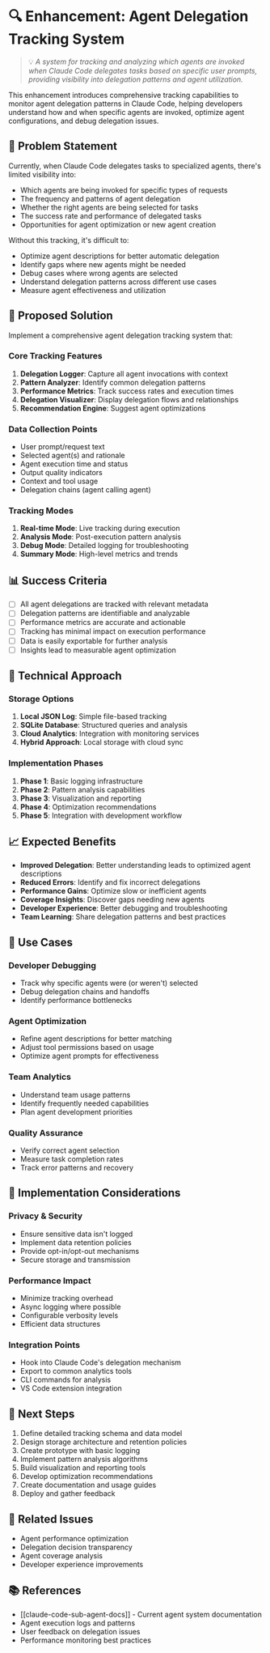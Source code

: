 # 🔍 Enhancement: Agent Delegation Tracking System
> 💡 *A system for tracking and analyzing which agents are invoked when Claude Code delegates tasks based on specific user prompts, providing visibility into delegation patterns and agent utilization.*

This enhancement introduces comprehensive tracking capabilities to monitor agent delegation patterns in Claude Code, helping developers understand how and when specific agents are invoked, optimize agent configurations, and debug delegation issues.

## 🎯 Problem Statement

Currently, when Claude Code delegates tasks to specialized agents, there's limited visibility into:
- Which agents are being invoked for specific types of requests
- The frequency and patterns of agent delegation
- Whether the right agents are being selected for tasks
- The success rate and performance of delegated tasks
- Opportunities for agent optimization or new agent creation

Without this tracking, it's difficult to:
- Optimize agent descriptions for better automatic delegation
- Identify gaps where new agents might be needed
- Debug cases where wrong agents are selected
- Understand delegation patterns across different use cases
- Measure agent effectiveness and utilization

## 🚀 Proposed Solution

Implement a comprehensive agent delegation tracking system that:

### Core Tracking Features
1. **Delegation Logger**: Capture all agent invocations with context
2. **Pattern Analyzer**: Identify common delegation patterns
3. **Performance Metrics**: Track success rates and execution times
4. **Delegation Visualizer**: Display delegation flows and relationships
5. **Recommendation Engine**: Suggest agent optimizations

### Data Collection Points
- User prompt/request text
- Selected agent(s) and rationale
- Agent execution time and status
- Output quality indicators
- Context and tool usage
- Delegation chains (agent calling agent)

### Tracking Modes
1. **Real-time Mode**: Live tracking during execution
2. **Analysis Mode**: Post-execution pattern analysis
3. **Debug Mode**: Detailed logging for troubleshooting
4. **Summary Mode**: High-level metrics and trends

## 📊 Success Criteria

- [ ] All agent delegations are tracked with relevant metadata
- [ ] Delegation patterns are identifiable and analyzable
- [ ] Performance metrics are accurate and actionable
- [ ] Tracking has minimal impact on execution performance
- [ ] Data is easily exportable for further analysis
- [ ] Insights lead to measurable agent optimization

## 🔧 Technical Approach

### Storage Options
1. **Local JSON Log**: Simple file-based tracking
2. **SQLite Database**: Structured queries and analysis
3. **Cloud Analytics**: Integration with monitoring services
4. **Hybrid Approach**: Local storage with cloud sync

### Implementation Phases
1. **Phase 1**: Basic logging infrastructure
2. **Phase 2**: Pattern analysis capabilities
3. **Phase 3**: Visualization and reporting
4. **Phase 4**: Optimization recommendations
5. **Phase 5**: Integration with development workflow

## 📈 Expected Benefits

- **Improved Delegation**: Better understanding leads to optimized agent descriptions
- **Reduced Errors**: Identify and fix incorrect delegations
- **Performance Gains**: Optimize slow or inefficient agents
- **Coverage Insights**: Discover gaps needing new agents
- **Developer Experience**: Better debugging and troubleshooting
- **Team Learning**: Share delegation patterns and best practices

## 🎯 Use Cases

### Developer Debugging
- Track why specific agents were (or weren't) selected
- Debug delegation chains and handoffs
- Identify performance bottlenecks

### Agent Optimization
- Refine agent descriptions for better matching
- Adjust tool permissions based on usage
- Optimize agent prompts for effectiveness

### Team Analytics
- Understand team usage patterns
- Identify frequently needed capabilities
- Plan agent development priorities

### Quality Assurance
- Verify correct agent selection
- Measure task completion rates
- Track error patterns and recovery

## 🚧 Implementation Considerations

### Privacy & Security
- Ensure sensitive data isn't logged
- Implement data retention policies
- Provide opt-in/opt-out mechanisms
- Secure storage and transmission

### Performance Impact
- Minimize tracking overhead
- Async logging where possible
- Configurable verbosity levels
- Efficient data structures

### Integration Points
- Hook into Claude Code's delegation mechanism
- Export to common analytics tools
- CLI commands for analysis
- VS Code extension integration

## 📝 Next Steps

1. Define detailed tracking schema and data model
2. Design storage architecture and retention policies
3. Create prototype with basic logging
4. Implement pattern analysis algorithms
5. Build visualization and reporting tools
6. Develop optimization recommendations
7. Create documentation and usage guides
8. Deploy and gather feedback

## 🔗 Related Issues

- Agent performance optimization
- Delegation decision transparency
- Agent coverage analysis
- Developer experience improvements

## 📚 References

- [[claude-code-sub-agent-docs]] - Current agent system documentation
- Agent execution logs and patterns
- User feedback on delegation issues
- Performance monitoring best practices